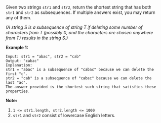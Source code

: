 Given two strings `str1` and `str2`, return the shortest string that has both
`str1` and `str2` as subsequences.  If multiple answers exist, you may return
any of them.

_(A string S is a subsequence of string T if deleting some number of
characters from T (possibly 0, and the characters are chosen _anywhere_ from
T) results in the string S.)_



**Example 1:**

    
    
    Input: str1 = "abac", str2 = "cab"
    Output: "cabac"
    Explanation:
    str1 = "abac" is a subsequence of "cabac" because we can delete the first "c".
    str2 = "cab" is a subsequence of "cabac" because we can delete the last "ac".
    The answer provided is the shortest such string that satisfies these properties.
    



**Note:**

  1. `1 <= str1.length, str2.length <= 1000`
  2. `str1` and `str2` consist of lowercase English letters.

